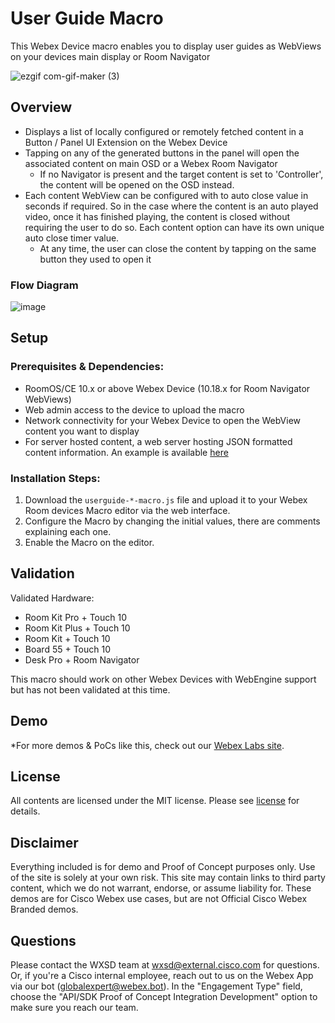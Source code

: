 # User Guide Macro

This Webex Device macro enables you to display user guides as WebViews on your devices main display or Room Navigator

![ezgif com-gif-maker (3)](https://user-images.githubusercontent.com/21026209/208012076-694d40b2-f1e2-4f83-804a-62067069a8ce.gif)

## Overview

- Displays a list of locally configured or remotely fetched content in a Button / Panel UI Extension on the Webex Device
- Tapping on any of the generated buttons in the panel will open the associated content on main OSD or a Webex Room Navigator
  - If no Navigator is present and the target content is set to 'Controller', the content will be opened on the OSD instead.
- Each content WebView can be configured with to auto close value in seconds if required. So in the case where the content is an auto played video, once it has finished playing, the content is closed without requiring the user to do so. Each content option can have its own unique auto close timer value.
   - At any time, the user can close the content by tapping on the same button they used to open it

### Flow Diagram

![image](https://user-images.githubusercontent.com/21026209/235316328-4960af63-63fb-4716-b1a6-1620156e92ec.png)

## Setup

### Prerequisites & Dependencies: 

- RoomOS/CE 10.x or above Webex Device (10.18.x for Room Navigator WebViews)
- Web admin access to the device to upload the macro
- Network connectivity for your Webex Device to open the WebView content you want to display
- For server hosted content, a web server hosting JSON formatted content information. An example is available [here](content-examples/basics.json)

### Installation Steps:

1. Download the ``userguide-*-macro.js`` file and upload it to your Webex Room devices Macro editor via the web interface.
2. Configure the Macro by changing the initial values, there are comments explaining each one.
3. Enable the Macro on the editor.


## Validation

Validated Hardware:

* Room Kit Pro + Touch 10
* Room Kit Plus + Touch 10
* Room Kit + Touch 10
* Board 55 + Touch 10
* Desk Pro + Room Navigator

This macro should work on other Webex Devices with WebEngine support but has not been validated at this time.

## Demo

*For more demos & PoCs like this, check out our [Webex Labs site](https://collabtoolbox.cisco.com/webex-labs).

## License

All contents are licensed under the MIT license. Please see [license](LICENSE) for details.


## Disclaimer

Everything included is for demo and Proof of Concept purposes only. Use of the site is solely at your own risk. This site may contain links to third party content, which we do not warrant, endorse, or assume liability for. These demos are for Cisco Webex use cases, but are not Official Cisco Webex Branded demos.


## Questions

Please contact the WXSD team at [wxsd@external.cisco.com](mailto:wxsd@external.cisco.com?subject=userguide-macro) for questions. Or, if you're a Cisco internal employee, reach out to us on the Webex App via our bot (globalexpert@webex.bot). In the "Engagement Type" field, choose the "API/SDK Proof of Concept Integration Development" option to make sure you reach our team. 
